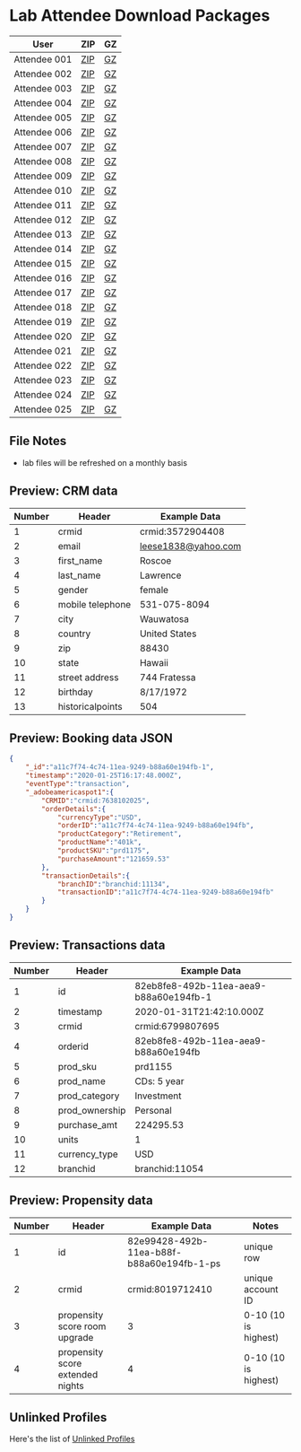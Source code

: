 Lab Attendee Download Packages
====================================


| User     | ZIP  | GZ  |
|------------|---|---|
| Attendee 001  | [ZIP](https://github.com/adobe/AEP-Hands-on-Labs/raw/master/labs/travel/assets/001_travel.zip)  |  [GZ](https://github.com/adobe/AEP-Hands-on-Labs/raw/master/labs/travel/assets/001_travel.tar.gz)  |
| Attendee 002  | [ZIP](https://github.com/adobe/AEP-Hands-on-Labs/raw/master/labs/travel/assets/002_travel.zip)  |  [GZ](https://github.com/adobe/AEP-Hands-on-Labs/raw/master/labs/travel/assets/002_travel.tar.gz)  |
| Attendee 003  | [ZIP](https://github.com/adobe/AEP-Hands-on-Labs/raw/master/labs/travel/assets/003_travel.zip)  |  [GZ](https://github.com/adobe/AEP-Hands-on-Labs/raw/master/labs/travel/assets/003_travel.tar.gz)  |
| Attendee 004  | [ZIP](https://github.com/adobe/AEP-Hands-on-Labs/raw/master/labs/travel/assets/004_travel.zip)  |  [GZ](https://github.com/adobe/AEP-Hands-on-Labs/raw/master/labs/travel/assets/004_travel.tar.gz)  |
| Attendee 005  | [ZIP](https://github.com/adobe/AEP-Hands-on-Labs/raw/master/labs/travel/assets/005_travel.zip)  |  [GZ](https://github.com/adobe/AEP-Hands-on-Labs/raw/master/labs/travel/assets/005_travel.tar.gz)  |
| Attendee 006  | [ZIP](https://github.com/adobe/AEP-Hands-on-Labs/raw/master/labs/travel/assets/006_travel.zip)  |  [GZ](https://github.com/adobe/AEP-Hands-on-Labs/raw/master/labs/travel/assets/006_travel.tar.gz)  |
| Attendee 007  | [ZIP](https://github.com/adobe/AEP-Hands-on-Labs/raw/master/labs/travel/assets/007_travel.zip)  |  [GZ](https://github.com/adobe/AEP-Hands-on-Labs/raw/master/labs/travel/assets/005_travel.tar.gz)  |
| Attendee 008  | [ZIP](https://github.com/adobe/AEP-Hands-on-Labs/raw/master/labs/travel/assets/008_travel.zip)  |  [GZ](https://github.com/adobe/AEP-Hands-on-Labs/raw/master/labs/travel/assets/008_travel.tar.gz)  |
| Attendee 009  | [ZIP](https://github.com/adobe/AEP-Hands-on-Labs/raw/master/labs/travel/assets/009_travel.zip)  |  [GZ](https://github.com/adobe/AEP-Hands-on-Labs/raw/master/labs/travel/assets/009_travel.tar.gz)  |
| Attendee 010  | [ZIP](https://github.com/adobe/AEP-Hands-on-Labs/raw/master/labs/travel/assets/010_travel.zip)  |  [GZ](https://github.com/adobe/AEP-Hands-on-Labs/raw/master/labs/travel/assets/010_travel.tar.gz)  |
| Attendee 011  | [ZIP](https://github.com/adobe/AEP-Hands-on-Labs/raw/master/labs/travel/assets/011_travel.zip)  |  [GZ](https://github.com/adobe/AEP-Hands-on-Labs/raw/master/labs/travel/assets/011_travel.tar.gz)  |
| Attendee 012  | [ZIP](https://github.com/adobe/AEP-Hands-on-Labs/raw/master/labs/travel/assets/012_travel.zip)  |  [GZ](https://github.com/adobe/AEP-Hands-on-Labs/raw/master/labs/travel/assets/012_travel.tar.gz)  |
| Attendee 013  | [ZIP](https://github.com/adobe/AEP-Hands-on-Labs/raw/master/labs/travel/assets/013_travel.zip)  |  [GZ](https://github.com/adobe/AEP-Hands-on-Labs/raw/master/labs/travel/assets/013_travel.tar.gz)  |
| Attendee 014  | [ZIP](https://github.com/adobe/AEP-Hands-on-Labs/raw/master/labs/travel/assets/014_travel.zip)  |  [GZ](https://github.com/adobe/AEP-Hands-on-Labs/raw/master/labs/travel/assets/014_travel.tar.gz)  |
| Attendee 015  | [ZIP](https://github.com/adobe/AEP-Hands-on-Labs/raw/master/labs/travel/assets/015_travel.zip)  |  [GZ](https://github.com/adobe/AEP-Hands-on-Labs/raw/master/labs/travel/assets/015_travel.tar.gz)  |
| Attendee 016  | [ZIP](https://github.com/adobe/AEP-Hands-on-Labs/raw/master/labs/travel/assets/016_travel.zip)  |  [GZ](https://github.com/adobe/AEP-Hands-on-Labs/raw/master/labs/travel/assets/016_travel.tar.gz)  |
| Attendee 017  | [ZIP](https://github.com/adobe/AEP-Hands-on-Labs/raw/master/labs/travel/assets/017_travel.zip)  |  [GZ](https://github.com/adobe/AEP-Hands-on-Labs/raw/master/labs/travel/assets/017_travel.tar.gz)  |
| Attendee 018  | [ZIP](https://github.com/adobe/AEP-Hands-on-Labs/raw/master/labs/travel/assets/018_travel.zip)  |  [GZ](https://github.com/adobe/AEP-Hands-on-Labs/raw/master/labs/travel/assets/018_travel.tar.gz)  |
| Attendee 019  | [ZIP](https://github.com/adobe/AEP-Hands-on-Labs/raw/master/labs/travel/assets/019_travel.zip)  |  [GZ](https://github.com/adobe/AEP-Hands-on-Labs/raw/master/labs/travel/assets/019_travel.tar.gz)  |
| Attendee 020  | [ZIP](https://github.com/adobe/AEP-Hands-on-Labs/raw/master/labs/travel/assets/020_travel.zip)  |  [GZ](https://github.com/adobe/AEP-Hands-on-Labs/raw/master/labs/travel/assets/020_travel.tar.gz)  |
| Attendee 021  | [ZIP](https://github.com/adobe/AEP-Hands-on-Labs/raw/master/labs/travel/assets/021_travel.zip)  |  [GZ](https://github.com/adobe/AEP-Hands-on-Labs/raw/master/labs/travel/assets/021_travel.tar.gz)  |
| Attendee 022  | [ZIP](https://github.com/adobe/AEP-Hands-on-Labs/raw/master/labs/travel/assets/022_travel.zip)  |  [GZ](https://github.com/adobe/AEP-Hands-on-Labs/raw/master/labs/travel/assets/022_travel.tar.gz)  |
| Attendee 023  | [ZIP](https://github.com/adobe/AEP-Hands-on-Labs/raw/master/labs/travel/assets/023_travel.zip)  |  [GZ](https://github.com/adobe/AEP-Hands-on-Labs/raw/master/labs/travel/assets/023_travel.tar.gz)  |
| Attendee 024  | [ZIP](https://github.com/adobe/AEP-Hands-on-Labs/raw/master/labs/travel/assets/024_travel.zip)  |  [GZ](https://github.com/adobe/AEP-Hands-on-Labs/raw/master/labs/travel/assets/024_travel.tar.gz)  |
| Attendee 025  | [ZIP](https://github.com/adobe/AEP-Hands-on-Labs/raw/master/labs/travel/assets/025_travel.zip)  |  [GZ](https://github.com/adobe/AEP-Hands-on-Labs/raw/master/labs/travel/assets/025_travel.tar.gz)  |



File Notes
----------------------------
 - lab files will be refreshed on a monthly basis




Preview: CRM data
-----------------------------

| Number     | Header  | Example Data  |
|------------|---|---|
| 1  | crmid  |  crmid:3572904408  |
| 2  | email  |  leese1838@yahoo.com  |
| 3  | first_name  |  Roscoe |
| 4  | last_name  |  Lawrence  |
| 5  | gender  |  female  |
| 6  | mobile telephone  |  531-075-8094  |
| 7  | city  |  Wauwatosa  |
| 8  | country  |  United States  |
| 9  | zip  |  88430  |
| 10  | state  |  Hawaii  |
| 11  | street address  |  744 Fratessa  |
| 12  | birthday  |  8/17/1972  |
| 13  | historicalpoints  |  504  |

Preview: Booking data JSON
-----------------------------

```json
{ 
    "_id":"a11c7f74-4c74-11ea-9249-b88a60e194fb-1",
    "timestamp":"2020-01-25T16:17:48.000Z",
    "eventType":"transaction",
    "_adobeamericaspot1":{ 
        "CRMID":"crmid:7638102025",
        "orderDetails":{ 
            "currencyType":"USD",
            "orderID":"a11c7f74-4c74-11ea-9249-b88a60e194fb",
            "productCategory":"Retirement",
            "productName":"401k",
            "productSKU":"prd1175",
            "purchaseAmount":"121659.53"
        },
        "transactionDetails":{ 
            "branchID":"branchid:11134",
            "transactionID":"a11c7f74-4c74-11ea-9249-b88a60e194fb"
        }
    }
}
```


Preview: Transactions data
-----------------------------

| Number     | Header  | Example Data  |
|------------|---|---|
| 1  | id  |  82eb8fe8-492b-11ea-aea9-b88a60e194fb-1 |
| 2  | timestamp  |  2020-01-31T21:42:10.000Z  |
| 3  | crmid  |  crmid:6799807695 |
| 4  | orderid  |  82eb8fe8-492b-11ea-aea9-b88a60e194fb  |
| 5  | prod_sku  |  prd1155  |
| 6  | prod_name  |  CDs: 5 year  |
| 7  | prod_category  |  Investment  |
| 8  | prod_ownership |  Personal  |
| 9  | purchase_amt  |  224295.53  |
| 10  | units  | 1 |
| 11  | currency_type  |  USD |
| 12  | branchid  |  branchid:11054  |


Preview: Propensity data
-----------------------------

| Number     | Header  | Example Data  |  Notes |
|------------|---|---|---|
| 1  | id  |  82e99428-492b-11ea-b88f-b88a60e194fb-1-ps | unique row |
| 2  | crmid  |  crmid:8019712410  | unique account ID |
| 3  | propensity score room upgrade  |  3 | 0-10 (10 is highest) |
| 4  | propensity score extended nights |  4 | 0-10 (10 is highest) |



Unlinked Profiles
----------------------------

Here's the list of [Unlinked Profiles](https://github.com/adobe/AEP-Hands-on-Labs/blob/master/labs/travel/unlinked_fsi.md)
